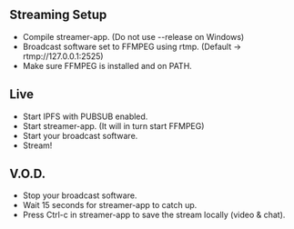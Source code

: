 ## Streaming Setup
- Compile streamer-app. (Do not use --release on Windows)
- Broadcast software set to FFMPEG using rtmp. (Default -> rtmp://127.0.0.1:2525)
- Make sure FFMPEG is installed and on PATH.

## Live
- Start IPFS with PUBSUB enabled.
- Start streamer-app. (It will in turn start FFMPEG)
- Start your broadcast software.
- Stream!

## V.O.D.
- Stop your broadcast software.
- Wait 15 seconds for streamer-app to catch up.
- Press Ctrl-c in streamer-app to save the stream locally (video & chat).